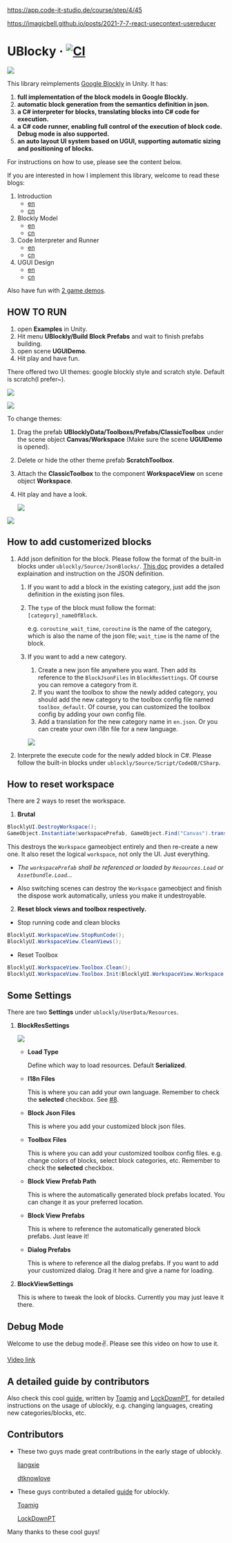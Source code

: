 https://app.code-it-studio.de/course/step/4/45

https://imagicbell.github.io/posts/2021-7-7-react-usecontext-usereducer

# UBlocky &middot; [![CI](https://github.com/imagicbell/ublockly/actions/workflows/ci.yml/badge.svg)](https://github.com/imagicbell/ublockly/actions/workflows/ci.yml)

![](Doc/glimpse.png)



This library reimplements [Google Blockly](https://developers.google.com/blockly) in Unity. It has:

1. **full implementation of the block models in Google Blockly.**
2. **automatic block generation from the semantics definition in json.**
3. **a C# interpreter for blocks, translating blocks into C# code for execution.**
4. **a C# code runner, enabling full control of the execution of block code. Debug mode is also supported.**
5. **an auto layout UI system based on UGUI, supporting automatic sizing and positioning of blocks.**

For instructions on how to use, please see the content below.

If you are interested in how I implement this library, welcome to read these blogs:

1. Introduction
   * [en](https://imagicbell.github.io/posts/2021-6-10-ublockly-introduction)
   * [cn](https://imagicbell.github.io/posts/2017-10-11-blockly-one)
2. Blockly Model
   * [en](https://imagicbell.github.io/posts/2021-6-11-ublockly-model)
   * [cn](https://imagicbell.github.io/posts/2017-10-14-blockly-two)
3. Code Interpreter and Runner
   * [en](https://imagicbell.github.io/posts/2021-6-12-ublockly-interpreter-runner)
   * [cn](https://imagicbell.github.io/posts/2017-10-22-blockly-three)
4. UGUI Design
   * [en](https://imagicbell.github.io/posts/2021-6-13-ublockly-ugui)
   * [cn](https://imagicbell.github.io/posts/2017-10-31-blockly-four)


Also have fun with [2 game demos](https://github.com/imagicbell/ublocklygame).

## HOW TO RUN

1. open **Examples** in Unity.
2. Hit menu **UBlockly/Build Block Prefabs** and wait to finish prefabs building.
3. open scene **UGUIDemo**.
4. Hit play and have fun. 

There offered two UI themes: google blockly style and scratch style. Default is scratch(I prefer~).

![](Doc/google_ui.png)

![](Doc/sratch_ui.png)

To change themes:

1. Drag the prefab **UBlocklyData/Toolboxs/Prefabs/ClassicToolbox** under the scene object **Canvas/Workspace** (Make sure the scene **UGUIDemo** is opened).

2. Delete or hide the other theme prefab **ScratchToolbox**.

3. Attach the **ClassicToolbox** to the component **WorkspaceView** on scene object **Workspace**.

4. Hit play and have a look.

   ![](Doc/changeui_1.png)

![](Doc/changeui_2.png)



## How to add customerized blocks

1. Add json definition for the block. Please follow the format of the built-in blocks under `ublockly/Source/JsonBlocks/`. [This doc](https://hackmd.io/@beBvDP44ShyK5VorFbhGcw/H1Qbb1HBu#Create-a-new-block) provides a detailed explaination and instruction on the JSON definition.

   1. If you want to add a block in the existing category, just add the json definition in the existing json files.

   2. The `type` of the block must follow the format: `[category]_nameOfBlock`. 

      e.g. `coroutine_wait_time`, `coroutine` is the name of the category, which is also the name of the json file; `wait_time` is the name of the block.

   3. If you want to add a new category. 

      1. Create a new json file anywhere you want. Then add its reference to the `BlockJsonFiles` in `BlockResSettings`. Of course you can remove a category from it.
      2. If you want the toolbox to show the newly added category, you should add the new category to the toolbox config file named `toolbox_default`. Of course, you can customized the toolbox config by adding your own config file.
      3. Add a translation for the new category name in `en.json`. Or you can create your own i18n file for a new language.

      ![](Doc/blockressettings.png)

2. Interprete the execute code for the newly added block in C#. Please follow the built-in blocks under `ublockly/Source/Script/CodeDB/CSharp`.

   

## How to reset workspace

There are 2 ways to reset the workspace.

1. **Brutal**

```c#
BlocklyUI.DestroyWorkspace();
GameObject.Instantiate(workspacePrefab, GameObject.Find("Canvas").transform);
```

This destroys the `Workspace` gameobject entirely and then re-create a new one. It also reset the logical `workspace`, not only the UI. Just everything.

- *The `workspacePrefab` shall be referenced or loaded by `Resources.Load` or `Assetbundle.Load`...*  

- Also switching scenes can destroy the  `Workspace` gameobject and finish the dispose work automatically, unless you make it undestroyable.

  

2. **Reset block views and toolbox respectively.**

- Stop running code and clean blocks

```c#
BlocklyUI.WorkspaceView.StopRunCode();
BlocklyUI.WorkspaceView.CleanViews();
```

- Reset Toolbox

```c#
BlocklyUI.WorkspaceView.Toolbox.Clean();
BlocklyUI.WorkspaceView.Toolbox.Init(BlocklyUI.WorkspaceView.Workspace, ToolboxConfig.Load());
```



## Some Settings

There are two **Settings** under `ublockly/UserData/Resources`.

1. <a id="blockressettings">**BlockResSettings**</a>

   ![](Doc/settings1.png)

   * **Load Type**

     Define which way to load resources. Default **Serialized**.

   * **I18n Files**

     This is where you can add your own language. Remember to check the **selected** checkbox. See [#8](https://github.com/imagicbell/ublockly/issues/8).

   * **Block Json Files**

     This is where you add your customized block json files.

   * **Toolbox Files**

     This is where you can add your customized toolbox config files. e.g. change colors of blocks, select block categories, etc. Remember to check the **selected** checkbox.

   * **Block View Prefab Path**

     This is where the automatically generated block prefabs located. You can change it as your preferred location.

   * **Block View Prefabs**

     This is where to reference the automatically generated block prefabs. Just leave it!

   * **Dialog Prefabs**

     This is where to reference all the dialog prefabs. If you want to add your customized dialog. Drag it here and give a name for loading.

2. **BlockViewSettings**

   This is where to tweak the look of blocks. Currently you may just leave it there.



## Debug Mode

Welcome to use the debug mode:v:. Please see this video on how to use it.

[Video link](https://youtu.be/jVWgKLCPQPA)



## A detailed guide by contributors

   Also check this cool [guide](https://hackmd.io/@beBvDP44ShyK5VorFbhGcw/H1Qbb1HBu), written by [Toamig](https://github.com/toamig) and [LockDownPT](https://github.com/LockDownPT), for detailed instructions on the usage of ublockly, e.g. changing languages, creating new categories/blocks, etc.


## Contributors

   * These two guys made great contributions in the early stage of ublockly.

      [liangxie](https://github.com/liangxieq)

      [dtknowlove](https://github.com/dtknowlove)
      
   * These guys contributed a detailed [guide](https://hackmd.io/@beBvDP44ShyK5VorFbhGcw/H1Qbb1HBu) for ublockly.

      [Toamig](https://github.com/toamig)

      [LockDownPT](https://github.com/LockDownPT)
      

   Many thanks to these cool guys!
      

